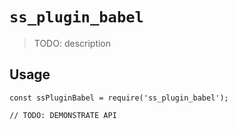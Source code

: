 # `ss_plugin_babel`

> TODO: description

## Usage

```
const ssPluginBabel = require('ss_plugin_babel');

// TODO: DEMONSTRATE API
```
